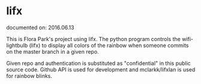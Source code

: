 # lifx
documented on: 2016.06.13

This is Flora Park's project using lifx.
The python program controls the wifi-lightbulb (lifx) to display all colors of the rainbow when someone commits on the master branch in a given repo.

Given repo and authentication is substituted as "confidential" in this public source code. Github API is used for development and mclarkk/lifxlan is used for rainbow blinks.


